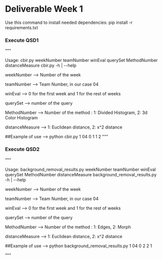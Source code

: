 
# Deliverable Week 1

Use this command to install needed dependencies:
pip install -r requirements.txt

### Execute QSD1
"""

Usage:
  cbir.py weekNumber teamNumber winEval querySet MethodNumber distanceMeasure
  cbir.py -h | --help
  
  weekNumber --> Number of the week

  teamNumber --> Team Number, in our case 04
  
  winEval --> 0 for the first week and 1 for the rest of weeks
  
  querySet --> number of the query
  
  MethodNumber --> Number of the method : 1: Divided Histogram, 2: 3d Color Histogram
  
  distanceMeasure --> 1: Euclidean distance, 2: x^2 distance
  
  ##Example of use --> python cbir.py 1 04 0 1 1 2
"""

### Execute QSD2
"""

Usage:
  background_removal_results.py weekNumber teamNumber winEval querySet MethodNumber distanceMeasure 
  background_removal_results.py -h | --help
  
  weekNumber --> Number of the week
  
  teamNumber --> Team Number, in our case 04
  
  winEval --> 0 for the first week and 1 for the rest of weeks
  
  querySet --> number of the query
  
  MethodNumber --> Number of the method : 1: Edges, 2: Morph
  
  distanceMeasure --> 1: Euclidean distance, 2: x^2 distance
  
  ##Example of use --> python background_removal_results.py 1 04 0 2 2 1

"""


